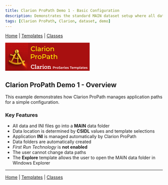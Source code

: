 ```yaml
---
title: Clarion ProPath Demo 1 - Basic Configuration
description: Demonstrates the standard MAIN dataset setup where all data and INI files reside in a single managed folder.
tags: [Clarion ProPath, Clarion, dataset, demo]
---
```


[Home](../index.md) | [Templates](../templates/index.md) | [Classes](../classes/index.md)

[![ProPath logo](../assets/images/ProPath270x90.png)](https://www.clarionproseries.com/html/propath.html)

## Clarion ProPath Demo 1 - Overview

This example demonstrates how Clarion ProPath manages application paths for a simple configuration.

### Key Features

- All data and INI files go into a **MAIN** data folder  
- Data location is determined by **CSIDL** values and template selections  
- Application **INI** is managed automatically by Clarion ProPath  
- Data folders are automatically created  
- *First Run Technology* is **not enabled**  
- The user cannot change data paths  
- The **Explore** template allows the user to open the MAIN data folder in Windows Explorer  

---
[Home](../index.md) | [Templates](../templates/index.md) | [Classes](../classes/index.md)

